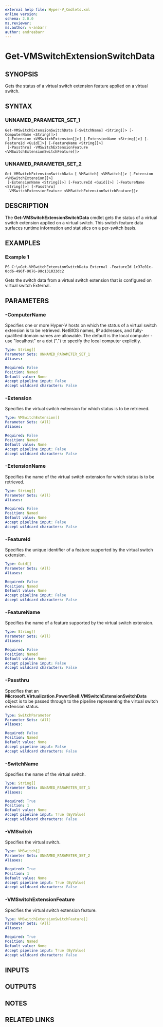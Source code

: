 ```yaml
---
external help file: Hyper-V_Cmdlets.xml
online version: 
schema: 2.0.0
ms.reviewer:
ms.author: v-anbarr
author: andreabarr
---
```


# Get-VMSwitchExtensionSwitchData

## SYNOPSIS
Gets the status of a virtual switch extension feature applied on a virtual switch.

## SYNTAX

### UNNAMED_PARAMETER_SET_1
```
Get-VMSwitchExtensionSwitchData [-SwitchName] <String[]> [-ComputerName <String[]>]
 [-Extension <VMSwitchExtension[]>] [-ExtensionName <String[]>] [-FeatureId <Guid[]>] [-FeatureName <String[]>]
 [-Passthru] -VMSwitchExtensionFeature <VMSwitchExtensionSwitchFeature[]>
```

### UNNAMED_PARAMETER_SET_2
```
Get-VMSwitchExtensionSwitchData [-VMSwitch] <VMSwitch[]> [-Extension <VMSwitchExtension[]>]
 [-ExtensionName <String[]>] [-FeatureId <Guid[]>] [-FeatureName <String[]>] [-Passthru]
 -VMSwitchExtensionFeature <VMSwitchExtensionSwitchFeature[]>
```

## DESCRIPTION
The **Get-VMSwitchExtensionSwitchData** cmdlet gets the status of a virtual switch extension applied on a virtual switch.
This switch feature data surfaces runtime information and statistics on a per-switch basis.

## EXAMPLES

### Example 1
```
PS C:\>Get-VMSwitchExtensionSwitchData External -FeatureId 1c37e01c-0cd6-496f-9076-90c131033dc2
```

Gets the switch data from a virtual switch extension that is configured on virtual switch External.

## PARAMETERS

### -ComputerName
Specifies one or more Hyper-V hosts on which the status of a virtual switch extension is to be retrieved.
NetBIOS names, IP addresses, and fully-qualified domain names are allowable.
The default is the local computer - use "localhost" or a dot (".") to specify the local computer explicitly.

```yaml
Type: String[]
Parameter Sets: UNNAMED_PARAMETER_SET_1
Aliases: 

Required: False
Position: Named
Default value: None
Accept pipeline input: False
Accept wildcard characters: False
```

### -Extension
Specifies the virtual switch extension for which status is to be retrieved.

```yaml
Type: VMSwitchExtension[]
Parameter Sets: (All)
Aliases: 

Required: False
Position: Named
Default value: None
Accept pipeline input: False
Accept wildcard characters: False
```

### -ExtensionName
Specifies the name of the virtual switch extension for which status is to be retrieved.

```yaml
Type: String[]
Parameter Sets: (All)
Aliases: 

Required: False
Position: Named
Default value: None
Accept pipeline input: False
Accept wildcard characters: False
```

### -FeatureId
Specifies the unique identifier of a feature supported by the virtual switch extension.

```yaml
Type: Guid[]
Parameter Sets: (All)
Aliases: 

Required: False
Position: Named
Default value: None
Accept pipeline input: False
Accept wildcard characters: False
```

### -FeatureName
Specifies the name of a feature supported by the virtual switch extension.

```yaml
Type: String[]
Parameter Sets: (All)
Aliases: 

Required: False
Position: Named
Default value: None
Accept pipeline input: False
Accept wildcard characters: False
```

### -Passthru
Specifies that an **Microsoft.Virtualization.PowerShell.VMSwitchExtensionSwitchData** object is to be passed through to the pipeline representing the virtual switch extension status.

```yaml
Type: SwitchParameter
Parameter Sets: (All)
Aliases: 

Required: False
Position: Named
Default value: None
Accept pipeline input: False
Accept wildcard characters: False
```

### -SwitchName
Specifies the name of the virtual switch.

```yaml
Type: String[]
Parameter Sets: UNNAMED_PARAMETER_SET_1
Aliases: 

Required: True
Position: 1
Default value: None
Accept pipeline input: True (ByValue)
Accept wildcard characters: False
```

### -VMSwitch
Specifies the virtual switch.

```yaml
Type: VMSwitch[]
Parameter Sets: UNNAMED_PARAMETER_SET_2
Aliases: 

Required: True
Position: 1
Default value: None
Accept pipeline input: True (ByValue)
Accept wildcard characters: False
```

### -VMSwitchExtensionFeature
Specifies the virtual switch extension feature.

```yaml
Type: VMSwitchExtensionSwitchFeature[]
Parameter Sets: (All)
Aliases: 

Required: True
Position: Named
Default value: None
Accept pipeline input: True (ByValue)
Accept wildcard characters: False
```

## INPUTS

## OUTPUTS

## NOTES

## RELATED LINKS



